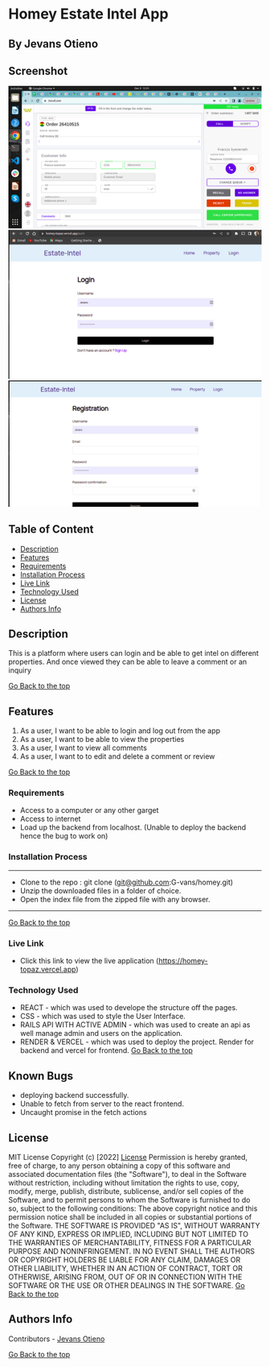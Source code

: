 # Homey Estate Intel App
## By Jevans Otieno

## Screenshot
 ![image](https://github.com/G-vans/homey/blob/main/src/images/Screenshot-home.png)
 ![image](https://github.com/G-vans/homey/blob/main/src/images/Screenshot-home2.png)
 ![image](https://github.com/G-vans/homey/blob/main/src/images/Screenshot-home3.png)

 ## Table of Content
 - [Description](#description)
 - [Features](#features)
 - [Requirements](#requirements)
 - [Installation Process](#installation-Process)
 - [Live Link](#Live-Link)
 - [Technology  Used](#technology-Used)
 - [License](#license)
 - [Authors Info](#Authors-Info)


## Description
<p>This is a platform where users can login and be able to get intel on different properties. And once viewed they can be able to leave a comment or an inquiry </p>

[Go Back to the top](#Homey-Estate-Intel-App)
## Features
1. As a user, I want to be able to login and log out from the app
2. As a user, I want to be able to view the properties
3. As a user, I want to view all comments
4. As a user, I want to to edit and delete a comment or review


[Go Back to the top](#Homey-Estate-Intel-App)


 ###  Requirements
 * Access to  a computer or any other garget
 * Access to internet
 * Load up the backend from localhost. (Unable to deploy the backend hence the bug to work on)

 ### Installation Process
 ****
* Clone to the repo : git clone (git@github.com:G-vans/homey.git)
* Unzip the downloaded files in a folder of choice.
* Open the index file from the zipped file with any browser.
 ****
 [Go Back to the top](#Homey-Estate-Intel-App)

### Live Link
- Click this link to view the live application (https://homey-topaz.vercel.app)

### Technology  Used
* REACT - which was used to develope the structure off the pages.
* CSS - which was used to style the User Interface.
* RAILS API WITH ACTIVE ADMIN - which was used to create an api as well manage admin and users on the application.
* RENDER & VERCEL - which was used to deploy the project. Render for backend and vercel for frontend.
[Go Back to the top](#Homey-Estate-Intel-App)

## Known Bugs
* deploying backend successfully.
* Unable to fetch from server to the react frontend.
* Uncaught promise in the fetch actions


## License
MIT License
Copyright (c) [2022] [License](LICENSE.txt)
Permission is hereby granted, free of charge, to any person obtaining a copy
of this software and associated documentation files (the "Software"), to deal
in the Software without restriction, including without limitation the rights
to use, copy, modify, merge, publish, distribute, sublicense, and/or sell
copies of the Software, and to permit persons to whom the Software is
furnished to do so, subject to the following conditions:
The above copyright notice and this permission notice shall be included in all
copies or substantial portions of the Software.
THE SOFTWARE IS PROVIDED "AS IS", WITHOUT WARRANTY OF ANY KIND, EXPRESS OR
IMPLIED, INCLUDING BUT NOT LIMITED TO THE WARRANTIES OF MERCHANTABILITY,
FITNESS FOR A PARTICULAR PURPOSE AND NONINFRINGEMENT. IN NO EVENT SHALL THE
AUTHORS OR COPYRIGHT HOLDERS BE LIABLE FOR ANY CLAIM, DAMAGES OR OTHER
LIABILITY, WHETHER IN AN ACTION OF CONTRACT, TORT OR OTHERWISE, ARISING FROM,
OUT OF OR IN CONNECTION WITH THE SOFTWARE OR THE USE OR OTHER DEALINGS IN THE
SOFTWARE.
[Go Back to the top](#Homey-Estate-Intel-App)

## Authors Info

Contributors - [Jevans Otieno](https://github.com/G-vans)


[Go Back to the top](#Homey-Estate-Intel-App)